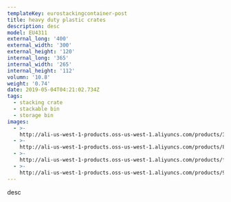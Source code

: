 ```yaml
---
templateKey: eurostackingcontainer-post
title: heavy duty plastic crates
description: desc
model: EU4311
external_long: '400'
external_width: '300'
external_height: '120'
internal_long: '365'
internal_width: '265'
internal_height: '112'
volumn: '10.8'
weight: '0.74'
date: 2019-05-04T04:21:02.734Z
tags:
  - stacking crate
  - stackable bin
  - storage bin
images:
  - >-
    http://ali-us-west-1-products.oss-us-west-1.aliyuncs.com/products/3bf0c946a5fc49999f3db2640303f1db.jpg
  - >-
    http://ali-us-west-1-products.oss-us-west-1.aliyuncs.com/products/8e47bb3119324c97b87245428cb6ef34.JPG
  - >-
    http://ali-us-west-1-products.oss-us-west-1.aliyuncs.com/products/f12ddfeecbbb4b7ca57596314bd71438.JPG
  - >-
    http://ali-us-west-1-products.oss-us-west-1.aliyuncs.com/products/94ef7610edd64778bd10db40dfea5133.jpg
---
```

desc
